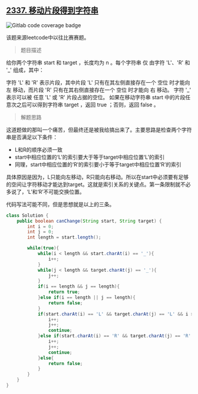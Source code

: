 ## [2337. 移动片段得到字符串](https://leetcode.cn/problems/move-pieces-to-obtain-a-string/)

![Gitlab code coverage badge](https://img.shields.io/badge/难度-中等-yellow)

该题来源leetcode中以往比赛赛题。

> 题目描述

给你两个字符串 start 和 target ，长度均为 n 。每个字符串 仅 由字符 'L'、'R' 和 '_' 组成，其中：

字符 'L' 和 'R' 表示片段，其中片段 'L' 只有在其左侧直接存在一个 空位 时才能向 左 移动，而片段 'R' 只有在其右侧直接存在一个 空位 时才能向 右 移动。
字符 '_' 表示可以被 任意 'L' 或 'R' 片段占据的空位。
如果在移动字符串 start 中的片段任意次之后可以得到字符串 target ，返回 true ；否则，返回 false 。

> 解题思路

这道题做的那叫一个痛苦，但最终还是被我给搞出来了。主要思路是检查两个字符串是否满足以下条件：

- L和R的顺序必须一致
- start中相应位置的‘L’的索引要大于等于target中相应位置‘L’的索引
- 同理，start中相应位置的‘R’的索引要小于等于target中相应位置‘R’的索引

具体原因是因为，L只能向左移动，R只能向右移动。所以在start中必须要有足够的空间让字符移动才能达到target。这就是索引关系的关键点。第一条限制就不必多说了，‘L’和‘R’不可能交换位置。

代码写法可能不同，但是思想就是以上的三条。

```java
class Solution {
    public boolean canChange(String start, String target) {
        int i = 0;
        int j = 0;
        int length = start.length();

        while(true){
            while(i < length && start.charAt(i) == '_'){
                i++;
            }
            while(j < length && target.charAt(j) == '_'){
                j++;
            }
            if(i == length && j == length){
                return true;
            }else if(i == length || j == length){
                return false;
            }
            if(start.charAt(i) == 'L' && target.charAt(j) == 'L' && i >= j){
                i++;
                j++;
                continue;
            }else if(start.charAt(i) == 'R' && target.charAt(j) == 'R' && i <= j){
                i++;
                j++;
                continue;
            }else{
                return false;
            }
        }
    }
}
```

